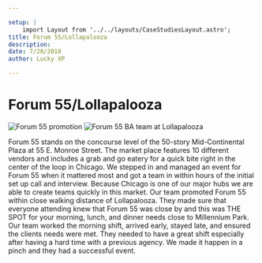 ```yaml
---

setup: |
    import Layout from '../../layouts/CaseStudiesLayout.astro';
title: Forum 55/Lollapalooza
description:
date: 7/20/2018
author: Lucky XP

---
```


# Forum 55/Lollapalooza

![Forum 55 promotion](https://luckyxp.sirv.com/Case%20Studies/LollapaloozaSpecialEvent/LollapaloozaSpecialEvent2.jpg)
![Forum 55 BA team at Lollapalooza](https://luckyxp.sirv.com/Case%20Studies/LollapaloozaSpecialEvent/LollapaloozaSpecialEvent1.jpg)


Forum 55 stands on the concourse level of the 50-story Mid-Continental Plaza at 55 E. Monroe Street. The market place features 10 different vendors and includes a grab and go eatery for a quick bite right in the center of the loop in Chicago. We stepped in and managed an event for Forum 55 when it mattered most and got a team in within hours of the initial set up call and interview. Because Chicago is one of our major hubs we are able to create teams quickly in this market.
Our team promoted Forum 55 within close walking distance of Lollapalooza. They made sure that everyone attending knew that Forum 55 was close by and this was THE SPOT for your morning, lunch, and dinner needs close to Millennium Park. Our team worked the morning shift, arrived early, stayed late, and ensured the clients needs were met. They needed to have a great shift especially after having a hard time with a previous agency. We made it happen in a pinch and they had a successful event.